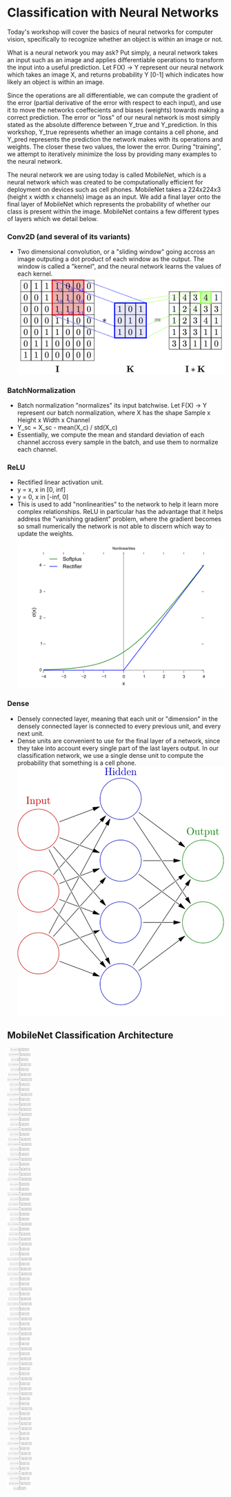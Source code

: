 # Classification with Neural Networks

Today's workshop will cover the basics of neural networks for computer vision, specifically to recognize whether an object is within an image or not.

What is a neural network you may ask? Put simply, a neural network takes an input such as an image and applies differentiable operations to transform the input into a useful prediction. Let F(X) -> Y represent our neural network which takes an image X, and returns probability Y [0-1] which indicates how likely an object is within an image.

Since the operations are all differentiable, we can compute the gradient of the error (partial derivative of the error with respect to each input), and use it to move the networks coeffecients and biases (weights) towards making a correct prediction. The error or "loss" of our neural network is most simply stated as the absolute difference between Y_true and Y_prediction. In this workshop, Y_true represents whether an image contains a cell phone, and Y_pred represents the prediction the network makes with its operations and weights. The closer these two values, the lower the error. During "training", we attempt to iteratively minimize the loss by providing many examples to the neural network. 

The neural network we are using today is called MobileNet, which is a neural network which was created to be computationally efficient for deployment on devices such as cell phones. MobileNet takes a 224x224x3 (height x width x channels) image as an input. We add a final layer onto the final layer of MobileNet which represents the probability of whether our class is present within the image. MobileNet contains a few different types of layers which we detail below.

### Conv2D (and several of its variants)

- Two dimensional convolution, or a "sliding window" going accross an image outputing a dot product of each window as the output. The window is called a "kernel", and the neural network learns the values of each kernel.
![MobileNet](conv.png "MobileNet")

### BatchNormalization

- Batch normalization "normalizes" its input batchwise. Let F(X) -> Y represent our batch normalization, where X has the shape Sample x Height x Width x Channel
- Y_sc = X_sc - mean(X_c) / std(X_c)
- Essentially, we compute the mean and standard deviation of each channel accross every sample in the batch, and use them to normalize each channel.

### ReLU

- Rectified linear activation unit.
- y = x, x in [0, inf]
- y = 0, x in [-inf, 0]
- This is used to add "nonlinearities" to the network to help it learn more complex relationships. ReLU in particular has the advantage that it helps address the "vanishing gradient" problem, where the gradient becomes so small numerically the network is not able to discern which way to update the weights.
![ReLU](relu.png "ReLU")

### Dense

- Densely connected layer, meaning that each unit or "dimension" in the densely connected layer is connected to every previous unit, and every next unit.
- Dense units are convenient to use for the final layer of a network, since they take into account every single part of the last layers output. In our classification network, we use a single dense unit to compute the probability that something is a cell phone.
![Dense](dense.png "Dense")



## MobileNet Classification Architecture

![MobileNet](model.png "MobileNet")
